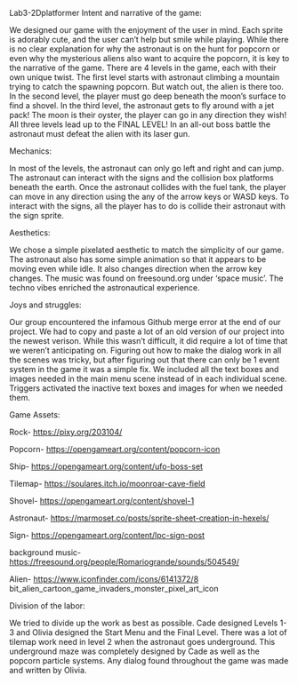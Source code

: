Lab3-2Dplatformer
Intent and narrative of the game: 

We designed our game with the enjoyment of the user in mind. Each sprite is adorably cute, and the user can’t help but smile while playing. While there is no clear explanation for why the astronaut is on the hunt for popcorn or even why the mysterious aliens also want to acquire the popcorn, it is key to the narrative of the game. There are 4 levels in the game, each with their own unique twist. The first level starts with astronaut climbing a mountain trying to catch the spawning popcorn. But watch out, the alien is there too. In the second level, the player must go deep beneath the moon’s surface to find a shovel. In the third level, the astronaut gets to fly around with a jet pack! The moon is their oyster, the player can go in any direction they wish! All three levels lead up to the FINAL LEVEL! In an all-out boss battle the astronaut must defeat the alien with its laser gun. 

Mechanics: 

In most of the levels, the astronaut can only go left and right and can jump. The astronaut can interact with the signs and the collision box platforms beneath the earth. Once the astronaut collides with the fuel tank, the player can move in any direction using the any of the arrow keys or WASD keys. To interact with the signs, all the player has to do is collide their astronaut with the sign sprite. 

Aesthetics: 

We chose a simple pixelated aesthetic to match the simplicity of our game. The astronaut also has some simple animation so that it appears to be moving even while idle. It also changes direction when the arrow key changes. The music was found on freesound.org under ‘space music’. The techno vibes enriched the astronautical experience.  

Joys and struggles: 

Our group encountered the infamous Github merge error at the end of our project. We had to copy and paste a lot of an old version of our project into the newest verison. While this wasn’t difficult, it did require a lot of time that we weren’t anticipating on. Figuring out how to make the dialog work in all the scenes was tricky, but after figuring out that there can only be 1 event system in the game it was a simple fix. We included all the text boxes and images needed in the main menu scene instead of in each individual scene. Triggers activated the inactive text boxes and images for when we needed them. 

 

Game Assets: 

Rock- https://pixy.org/203104/ 

 Popcorn- https://opengameart.org/content/popcorn-icon 

 Ship- https://opengameart.org/content/ufo-boss-set 

Tilemap- https://soulares.itch.io/moonroar-cave-field 

 Shovel- https://opengameart.org/content/shovel-1 

 Astronaut- https://marmoset.co/posts/sprite-sheet-creation-in-hexels/ 

 Sign- https://opengameart.org/content/lpc-sign-post 

 background music- https://freesound.org/people/Romariogrande/sounds/504549/ 

 Alien- https://www.iconfinder.com/icons/6141372/8 bit_alien_cartoon_game_invaders_monster_pixel_art_icon 

 

Division of the labor: 

We tried to divide up the work as best as possible. Cade designed Levels 1-3 and Olivia designed the Start Menu and the Final Level. There was a lot of tilemap work need in level 2 when the astronaut goes underground. This underground maze was completely designed by Cade as well as the popcorn particle systems. Any dialog found throughout the game was made and written by Olivia.  

 
